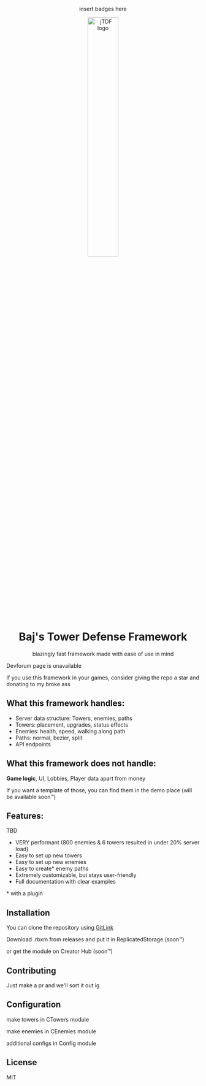 <div align="center">
  
  insert badges here
  
<img src="https://github.com/user-attachments/assets/2aefaadd-2863-4fae-86c0-38e1d13ced27" alt="jTDF logo" width="40%" align="center">

# Baj's Tower Defense Framework

blazingly fast framework made with ease of use in mind

</div>

Devforum page is unavailable

If you use this framework in your games, consider giving the repo a star and donating to my broke ass

## What this framework handles:
- Server data structure: Towers, enemies, paths
- Towers: placement, upgrades, status effects
- Enemies: health, speed, walking along path
- Paths: normal, bezier, split
- API endpoints

## What this framework does not handle:
**Game logic**,
UI,
Lobbies,
Player data apart from money

If you want a template of those, you can find them in the demo place (will be available soon™️)

## Features:
TBD
- VERY performant (800 enemies & 6 towers resulted in under 20% server load)
- Easy to set up new towers
- Easy to set up new enemies
- Easy to create* enemy paths
- Extremely customizable, but stays user-friendly
- Full documentation with clear examples

\* with a plugin

## Installation
You can clone the repository using <a href="https://devforum.roblox.com/t/git-sync-plugin-the-missing-link-between-github-and-roblox-studio/3539801">GitLink</a>

Download .rbxm from releases and put it in ReplicatedStorage (soon™️)

or get the module on Creator Hub (soon™️)

## Contributing
Just make a pr and we'll sort it out ig

## Configuration
make towers in CTowers module

make enemies in CEnemies module

additional configs in Config module

## License
MIT
